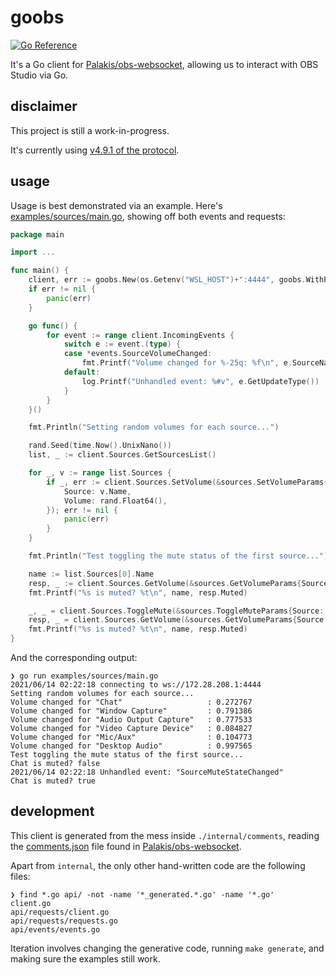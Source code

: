 # goobs

[![Go Reference](https://pkg.go.dev/badge/github.com/andreykaipov/goobs.svg)](https://pkg.go.dev/github.com/andreykaipov/goobs)

It's a Go client for
[Palakis/obs-websocket](https://github.com/Palakis/obs-websocket), allowing us
to interact with OBS Studio via Go.

## disclaimer

This project is still a work-in-progress.

It's currently using [v4.9.1 of the
protocol](https://github.com/Palakis/obs-websocket/blob/4.9.1/docs/generated/protocol.md).

## usage

Usage is best demonstrated via an example. Here's
[examples/sources/main.go](examples/sources/main.go), showing off both events
and requests:

```go
package main

import ...

func main() {
	client, err := goobs.New(os.Getenv("WSL_HOST")+":4444", goobs.WithPassword("hello"))
	if err != nil {
		panic(err)
	}

	go func() {
		for event := range client.IncomingEvents {
			switch e := event.(type) {
			case *events.SourceVolumeChanged:
				fmt.Printf("Volume changed for %-25q: %f\n", e.SourceName, e.Volume)
			default:
				log.Printf("Unhandled event: %#v", e.GetUpdateType())
			}
		}
	}()

	fmt.Println("Setting random volumes for each source...")

	rand.Seed(time.Now().UnixNano())
	list, _ := client.Sources.GetSourcesList()

	for _, v := range list.Sources {
		if _, err := client.Sources.SetVolume(&sources.SetVolumeParams{
			Source: v.Name,
			Volume: rand.Float64(),
		}); err != nil {
			panic(err)
		}
	}

	fmt.Println("Test toggling the mute status of the first source...")

	name := list.Sources[0].Name
	resp, _ := client.Sources.GetVolume(&sources.GetVolumeParams{Source: name})
	fmt.Printf("%s is muted? %t\n", name, resp.Muted)

	_, _ = client.Sources.ToggleMute(&sources.ToggleMuteParams{Source: name})
	resp, _ = client.Sources.GetVolume(&sources.GetVolumeParams{Source: name})
	fmt.Printf("%s is muted? %t\n", name, resp.Muted)
}
```

And the corresponding output:

```console
❯ go run examples/sources/main.go
2021/06/14 02:22:18 connecting to ws://172.28.208.1:4444
Setting random volumes for each source...
Volume changed for "Chat"                   : 0.272767
Volume changed for "Window Capture"         : 0.791386
Volume changed for "Audio Output Capture"   : 0.777533
Volume changed for "Video Capture Device"   : 0.084827
Volume changed for "Mic/Aux"                : 0.104773
Volume changed for "Desktop Audio"          : 0.997565
Test toggling the mute status of the first source...
Chat is muted? false
2021/06/14 02:22:18 Unhandled event: "SourceMuteStateChanged"
Chat is muted? true
```

## development

This client is generated from the mess inside `./internal/comments`, reading the
[comments.json](https://github.com/Palakis/obs-websocket/blob/4.9.x/docs/generated/comments.json)
file found in [Palakis/obs-websocket](https://github.com/Palakis/obs-websocket).

Apart from `internal`, the only other hand-written code are the following files:

```console
❯ find *.go api/ -not -name '*_generated.*.go' -name '*.go'
client.go
api/requests/client.go
api/requests/requests.go
api/events/events.go
```

Iteration involves changing the generative code, running `make generate`, and
making sure the examples still work.
